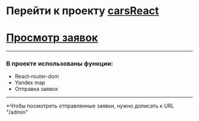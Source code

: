 # Перейти к проекту [carsReact](https://serjamba.github.io/carsReact/)
# [Просмотр заявок](https://serjamba.github.io/carsReact/#/admin) 

<hr>
<h3>В проекте использованы функции:</h3>
<ul>
  <li>React-router-dom</li>
  <li>Yandex map</li>  
  <li>Отправка заявок</li>  
</ul>
<hr>

<p>*Чтобы посмотреть отправленные заявки, нужно дописать к URL "/admin"</p>
